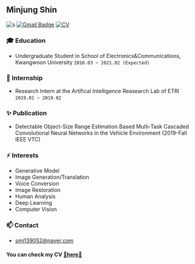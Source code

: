 ## Minjung Shin

![s](https://komarev.com/ghpvc/?username=minjung-s) [![Gmail Badge](https://img.shields.io/badge/Gmail-d14836?style=flat-square&logo=Gmail&logoColor=white&link=mailto:shinmj.com)](mailto:shinmj@gmail.com) [![CV](https://img.shields.io/badge/Curriculum%20Vitae-informational?style=flat-square&logo=Latex&logoColor=white&link=https://www.linkedin.com/in/soohwan-kim-532092182/)](https://github.com/minjung-s/minjung-s/blob/master/SMJ_CV.pdf)  
  


### :mortar_board: Education 
- Undergraduate Student in School of Electronics&Communications, Kwangwoon University ```2016.03 ~ 2021.02 (Expected)```

### 🔭 Internship
- Research Intern at the Artifical Intelligence Reasearch Lab of ETRI ```2019.01 ~ 2019.02```

### ✨ Publication
- Detectable Object-Size Range Estimation Based Multi-Task Cascaded Convolutional Neural Networks in the Vehicle Environment (2019-Fall IEEE VTC)

### ⚡ Interests
- Generative Model
- Image Generation/Translation
- Voice Conversion
- Image Restoration
- Human Analysis
- Deep Learning
- Computer Vision

### 📫 Contact
- <smj139052@naver.com>

#### You can check my CV [💬here💬](https://github.com/minjung-s/minjung-s/blob/master/SMJ_CV.pdf)

<!--
**minjung-s/minjung-s** is a ✨ _special_ ✨ repository because its `README.md` (this file) appears on your GitHub profile.

Here are some ideas to get you started:

- 🔭 I’m currently working on ...
- 🌱 I’m currently learning ...
- 👯 I’m looking to collaborate on ...
- 🤔 I’m looking for help with ...
- 💬 Ask me about ...
- 📫 How to reach me: ...
- 😄 Pronouns: ...
- ⚡ Fun fact: ...
-->

